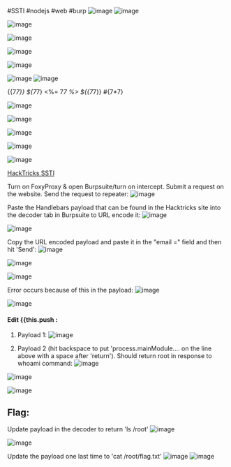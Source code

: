 #SSTI #nodejs #web #burp 
![image](https://github.com/Meowdypi/HackTheBox/assets/122643833/7fa4ff81-f2dc-4673-85cb-57a2adb53e18)
![image](https://github.com/Meowdypi/HackTheBox/assets/122643833/2e31d69c-cdef-46a4-80f8-0934359fe122)

![image](https://github.com/Meowdypi/HackTheBox/assets/122643833/95a6edbb-55fa-494f-85bb-b09b53fbdf82)


![image](https://github.com/Meowdypi/HackTheBox/assets/122643833/c3489c16-773a-4a40-a650-500b1c4fc5e5)

![image](https://github.com/Meowdypi/HackTheBox/assets/122643833/551fdd13-f06c-4bbd-95ee-c4007aa8de2d)

![image](https://github.com/Meowdypi/HackTheBox/assets/122643833/fe6f6d35-198f-4f95-9665-9bba25e95206)

![image](https://github.com/Meowdypi/HackTheBox/assets/122643833/c8b22a1a-33c9-4a59-821b-2e9c4da2181f)
![image](https://github.com/Meowdypi/HackTheBox/assets/122643833/27de5fdf-3e4b-4426-b984-4139de2269ed)
 
 {{7*7}}
 ${7*7}
 <%= 7*7 %>
 ${{7*7}}
 #{7*7}

![image](https://github.com/Meowdypi/HackTheBox/assets/122643833/1a35124e-cbc0-4911-ab7e-9a0c39beb863)

![image](https://github.com/Meowdypi/HackTheBox/assets/122643833/3570c49d-e788-4167-a8d2-0cb9bea8cc71)

![image](https://github.com/Meowdypi/HackTheBox/assets/122643833/9d9c3312-5bd5-46bd-8f7f-73f1df34e422)

![image](https://github.com/Meowdypi/HackTheBox/assets/122643833/fe27fa31-774f-4414-bac8-204cc77256d3)

![image](https://github.com/Meowdypi/HackTheBox/assets/122643833/9696b15b-f18f-4ac7-afd2-24d25a8608e7)


[HackTricks SSTI](https://book.hacktricks.xyz/pentesting-web/ssti-server-side-template-injection)

Turn on FoxyProxy & open Burpsuite/turn on intercept.
Submit a request on the website.
Send the request to repeater:
![image](https://github.com/Meowdypi/HackTheBox/assets/122643833/7556bc92-8521-4bfa-b7bd-065a34d8a59b)


Paste the Handlebars payload that can be found in the Hacktricks site into the decoder tab in Burpsuite to URL encode it:
![image](https://github.com/Meowdypi/HackTheBox/assets/122643833/a26b6c2b-c395-44da-a88c-1442969b8586)

![image](https://github.com/Meowdypi/HackTheBox/assets/122643833/a9ed3a15-b070-4515-950c-da8c9e777f04)


Copy the URL encoded payload and paste it in the "email =" field and then hit 'Send':
![image](https://github.com/Meowdypi/HackTheBox/assets/122643833/2f946338-d1e8-41a9-ba24-841fedb36456)

![image](https://github.com/Meowdypi/HackTheBox/assets/122643833/aa59932b-ed46-4185-8554-472a88f4e313)

![image](https://github.com/Meowdypi/HackTheBox/assets/122643833/1acf32cf-65f3-4355-a526-ff946e729b7d)

 Error occurs because of this in the payload: 
 ![image](https://github.com/Meowdypi/HackTheBox/assets/122643833/40474cb7-b537-4cf9-b606-105d814bb088)

![image](https://github.com/Meowdypi/HackTheBox/assets/122643833/d74a7d59-de2b-4ee9-8cf9-7c4a63e3b621)


#### Edit {{this.push :
1. Payload 1:
![image](https://github.com/Meowdypi/HackTheBox/assets/122643833/71a4b593-1bd0-4cf0-b610-dd7e8b36ebad)

2. Payload 2 (hit backspace to put 'process.mainModule.... on the line above with a space after 'return'). Should return root in response to whoami command:
![image](https://github.com/Meowdypi/HackTheBox/assets/122643833/25c8cb27-05b5-48dd-ba57-6e519203ca0b)

![image](https://github.com/Meowdypi/HackTheBox/assets/122643833/e056526f-2b74-4e36-a981-3f97b73f9120)

![image](https://github.com/Meowdypi/HackTheBox/assets/122643833/1736dd94-cf91-4e25-bf86-ab69be97059d)


## Flag:
Update payload in the decoder to return 'ls /root'
![image](https://github.com/Meowdypi/HackTheBox/assets/122643833/1392ee68-9425-4175-97dd-3b9aa051b340)

![image](https://github.com/Meowdypi/HackTheBox/assets/122643833/f69afe15-40b7-4e44-a901-db410664b2cf)


Update the payload one last time to 'cat /root/flag.txt'
![image](https://github.com/Meowdypi/HackTheBox/assets/122643833/089944c6-f9d4-4c55-bf3e-423b8094723f)
![image](https://github.com/Meowdypi/HackTheBox/assets/122643833/3daa6c29-60b3-4414-a0a6-4e7534defac0)

